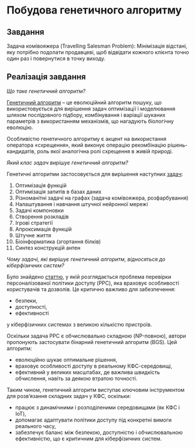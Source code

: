 # Побудова генетичного алгоритму
## Завдання
Задача комівояжера (Travelling Salesman Problem): Мінімізація відстані, яку потрібно подолати продавцеві, щоб відвідати кожного клієнта точно один раз і повернутися в точку виходу.
## Реалізація завдання
*Що таке генетичний алгоритм?*

[Генетичний алгоритм](https://uk.wikipedia.org/wiki/%D0%93%D0%B5%D0%BD%D0%B5%D1%82%D0%B8%D1%87%D0%BD%D0%B8%D0%B9_%D0%B0%D0%BB%D0%B3%D0%BE%D1%80%D0%B8%D1%82%D0%BC) – це еволюційний алгоритм пошуку, що використовується для вирішення задач оптимізації і моделювання шляхом послідовного підбору, комбінування і варіації шуканих параметрів з використанням механізмів, що нагадують біологічну еволюцію.

Особливістю генетичного алгоритму є акцент на використання оператора «схрещення», який виконує операцію рекомбінацію рішень-кандидатів, роль якої аналогічна ролі схрещення в живій природі.

*Який клас задач вирішує генетичний алгоритм?*

Генетичні алгоритми застосовується для вирішення наступних [задач](https://uk.wikipedia.org/wiki/%D0%93%D0%B5%D0%BD%D0%B5%D1%82%D0%B8%D1%87%D0%BD%D0%B8%D0%B9_%D0%B0%D0%BB%D0%B3%D0%BE%D1%80%D0%B8%D1%82%D0%BC):
1. Оптимізація функцій
2. Оптимізація запитів в базах даних
3. Різноманітні задачі на графах (задача комівояжера, розфарбування)
4. Налаштування і навчання штучної нейронної мережі
5. Задачі компоновки
6. Створення розкладів
7. Ігрові стратегії
8. Апроксимація функцій
9. Штучне життя
10. Біоінформатика (згортання білків)
11. Синтез конструкцій антен

*Чому задачі, які вирішує генетичний алгоритм, відносяться до кіберфізичних систем?*

Було знайдено [статтю](https://www.researchgate.net/publication/350831890_An_Improved_Genetic_Algorithm_for_Safety_and_Availability_Checking_in_Cyber-Physical_Systems), у якій розглядається проблема перевірки персоналізованої політики доступу (PPC), яка враховує особливості користувачів та дозволів. Це критично важливо для забезпечення:
+ безпеки,
+ доступності,
+ ефективності

у кіберфізичних системах з великою кількістю пристроїв.

Оскільки задача PPC є обчислювально складною (NP-повною), автори пропонують застосувати бінарний генетичний алгоритм (BGS). Цей алгоритм:
- еволюційно шукає оптимальне рішення,
- враховує особливості доступу в реальному КФС-середовищі,
- ефективний у великих масштабах, де важлива швидкість обчислення, навіть за деякою втратою точності.

Таким чином, генетичний алгоритм виступає ключовим інструментом для розв’язання складних задач у КФС, оскільки:
* працює з динамічними і розподіленими середовищами (як КФС і IoT),
* допомагає адаптувати політики доступу під конкретні вимоги реального часу,
* забезпечує баланс між безпекою, доступністю і обчислювальною ефективністю, що є критичним для кіберфізичних систем.
